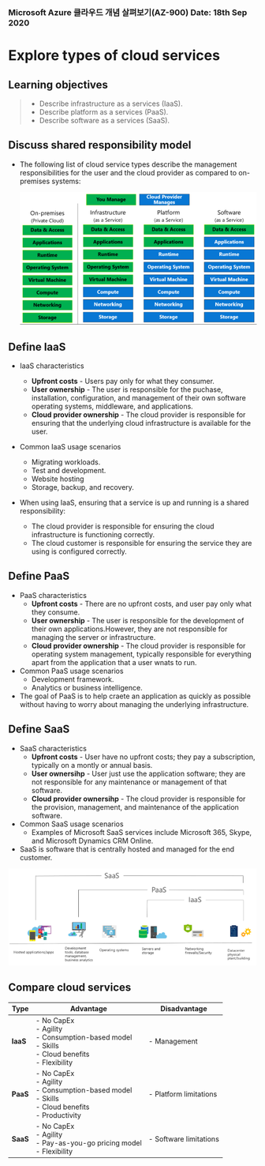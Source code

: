 ### Microsoft Azure 클라우드 개념 살펴보기(AZ-900)																						Date: 18th Sep 2020	

#  Explore types of cloud services

## Learning objectives    

> - Describe infrastructure as a services (IaaS).
> - Describe platform as a services (PaaS).
> - Describe software as a services (SaaS).



## Discuss shared responsibility model

- The following list of cloud service types describe the management responsibilities for the user and the cloud provider as compared to on-premises systems:

  ![image-20200918163520675](assets/responsibilities_of_cloud_service_type.png)



## Define IaaS

- IaaS characteristics

  - __Upfront costs__ - Users pay only for what they consumer.
  - __User ownership__ - The user is responsible for the puchase, installation, configuration, and management of their own software operating systems, middleware, and applications.
  - __Cloud provider ownership__ - The cloud provider is responsible for ensuring that the underlying cloud infrastructure is available for the user.
- Common IaaS usage scenarios
  - Migrating workloads.
  - Test and development.
  - Website hosting
  - Storage, backup, and recovery.
- When using IaaS, ensuring that a service is up and running is a shared responsibility:
  - The cloud provider is responsible for ensuring the cloud infrastructure is functioning correctly.
  - The cloud customer is responsible for ensuring the service they are using is configured correctly.



## Define PaaS

- PaaS characteristics
  - __Upfront costs__ - There are no upfront costs, and user pay only what they consume.
  - __User ownership__ - The user is responsible for the development of their own applications.However, they are not responsible for managing the server or infrastructure.
  - __Cloud provider ownership__ - The cloud provider is responsible for operating system management, typically responsible for everything apart from the application that a user wnats to run.
- Common PaaS usage scenarios
  - Development framework.
  - Analytics or business intelligence.
- The goal of PaaS is to help craete an application as quickly as possible without having to worry about managing the underlying infrastructure.



## Define SaaS

- SaaS characteristics
  - __Upfront costs__ - User have no upfront costs; they pay a subscription, typically on a montly or annual basis.
  - __User ownersihp__ - User just use the application software; they are not responsible for any maintenance or management of that software.
  - __Cloud provider ownersihp__ - The cloud provider is responsible for the provision, management, and maintenance of the application software.
- Common SaaS usage scenarios
  - Examples of Microsoft SaaS services include Microsoft 365, Skype, and Microsoft Dynamics CRM Online.
- SaaS is software that is centrally hosted and managed for the end customer.

![image-20200918173110333](assets/saas_paas_iaas.png)



## Compare cloud services

| Type     | Advantage                                                    | Disadvantage           |
| -------- | ------------------------------------------------------------ | ---------------------- |
| __IaaS__ | - No CapEx<br />- Agility<br />- Consumption-based model<br />- Skills<br />- Cloud benefits<br />- Flexibility | - Management           |
| __PaaS__ | - No CapEx<br />- Agility<br />- Consumption-based model<br />- Skills<br />- Cloud benefits<br />- Productivity | - Platform limitations |
| __SaaS__ | - No CapEx<br />- Agility<br />- Pay-as-you-go pricing model<br />- Flexibility | - Software limitations |